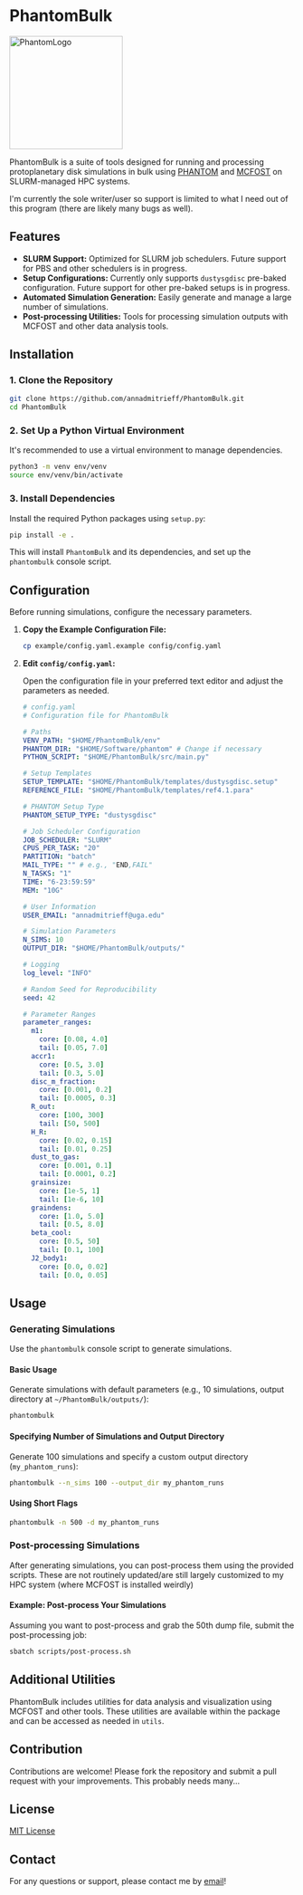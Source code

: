 
# PhantomBulk

<img src="https://phantomsph.github.io/image/logo.png" alt="PhantomLogo" width="200" height="200"/>

PhantomBulk is a suite of tools designed for running and processing protoplanetary disk simulations in bulk using [PHANTOM](https://github.com/danieljprice/phantom) and [MCFOST](https://github.com/cpinte/mcfost) on SLURM-managed HPC systems.

I'm currently the sole writer/user so support is limited to what I need out of this program (there are likely many bugs as well).

## Features

- **SLURM Support:** Optimized for SLURM job schedulers. Future support for PBS and other schedulers is in progress.
- **Setup Configurations:** Currently only supports `dustysgdisc` pre-baked configuration. Future support for other pre-baked setups is in progress.
- **Automated Simulation Generation:** Easily generate and manage a large number of simulations.
- **Post-processing Utilities:** Tools for processing simulation outputs with MCFOST and other data analysis tools.

## Installation

### 1. Clone the Repository

```bash
git clone https://github.com/annadmitrieff/PhantomBulk.git
cd PhantomBulk
```

### 2. Set Up a Python Virtual Environment

It's recommended to use a virtual environment to manage dependencies.

```bash
python3 -m venv env/venv
source env/venv/bin/activate
```

### 3. Install Dependencies

Install the required Python packages using `setup.py`:

```bash
pip install -e .
```

This will install `PhantomBulk` and its dependencies, and set up the `phantombulk` console script.

## Configuration

Before running simulations, configure the necessary parameters.

1. **Copy the Example Configuration File:**

   ```bash
   cp example/config.yaml.example config/config.yaml
   ```

2. **Edit `config/config.yaml`:**

   Open the configuration file in your preferred text editor and adjust the parameters as needed.

   ```yaml
   # config.yaml
   # Configuration file for PhantomBulk

   # Paths
   VENV_PATH: "$HOME/PhantomBulk/env"
   PHANTOM_DIR: "$HOME/Software/phantom" # Change if necessary
   PYTHON_SCRIPT: "$HOME/PhantomBulk/src/main.py"

   # Setup Templates
   SETUP_TEMPLATE: "$HOME/PhantomBulk/templates/dustysgdisc.setup"
   REFERENCE_FILE: "$HOME/PhantomBulk/templates/ref4.1.para"

   # PHANTOM Setup Type
   PHANTOM_SETUP_TYPE: "dustysgdisc"

   # Job Scheduler Configuration
   JOB_SCHEDULER: "SLURM"
   CPUS_PER_TASK: "20"
   PARTITION: "batch"
   MAIL_TYPE: "" # e.g., "END,FAIL"
   N_TASKS: "1"
   TIME: "6-23:59:59"
   MEM: "10G"

   # User Information
   USER_EMAIL: "annadmitrieff@uga.edu"

   # Simulation Parameters
   N_SIMS: 10
   OUTPUT_DIR: "$HOME/PhantomBulk/outputs/"

   # Logging
   log_level: "INFO"

   # Random Seed for Reproducibility
   seed: 42

   # Parameter Ranges
   parameter_ranges:
     m1:
       core: [0.08, 4.0]
       tail: [0.05, 7.0]
     accr1:
       core: [0.5, 3.0]
       tail: [0.3, 5.0]
     disc_m_fraction:
       core: [0.001, 0.2]
       tail: [0.0005, 0.3]
     R_out:
       core: [100, 300]
       tail: [50, 500]
     H_R:
       core: [0.02, 0.15]
       tail: [0.01, 0.25]
     dust_to_gas:
       core: [0.001, 0.1]
       tail: [0.0001, 0.2]
     grainsize:
       core: [1e-5, 1]
       tail: [1e-6, 10]
     graindens:
       core: [1.0, 5.0]
       tail: [0.5, 8.0]
     beta_cool:
       core: [0.5, 50]
       tail: [0.1, 100]
     J2_body1:
       core: [0.0, 0.02]
       tail: [0.0, 0.05]
   ```

## Usage

### Generating Simulations

Use the `phantombulk` console script to generate simulations.

#### Basic Usage

Generate simulations with default parameters (e.g., 10 simulations, output directory at `~/PhantomBulk/outputs/`):

```bash
phantombulk
```

#### Specifying Number of Simulations and Output Directory

Generate 100 simulations and specify a custom output directory (`my_phantom_runs`):

```bash
phantombulk --n_sims 100 --output_dir my_phantom_runs
```

#### Using Short Flags

```bash
phantombulk -n 500 -d my_phantom_runs
```

### Post-processing Simulations

After generating simulations, you can post-process them using the provided scripts. These are not routinely updated/are still largely customized to my HPC system (where MCFOST is installed weirdly)

#### Example: Post-process Your Simulations

Assuming you want to post-process and grab the 50th dump file, submit the post-processing job:

```bash
sbatch scripts/post-process.sh
```

## Additional Utilities

PhantomBulk includes utilities for data analysis and visualization using MCFOST and other tools. These utilities are available within the package and can be accessed as needed in `utils`.

## Contribution

Contributions are welcome! Please fork the repository and submit a pull request with your improvements. This probably needs many...

## License

[MIT License](LICENSE)

## Contact

For any questions or support, please contact me by [email](mailto:annadmitrieff@uga.edu)!
```

